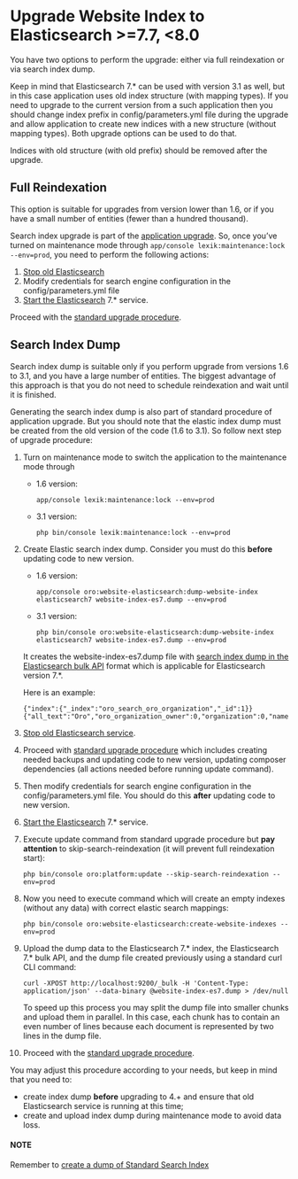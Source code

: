 # Upgrade Website Index to Elasticsearch >=7.7, <8.0

You have two options to perform the upgrade: either via full reindexation or via search index dump.

Keep in mind that Elasticsearch 7.\* can be used with version 3.1 as well, but in this case application uses old index structure (with mapping types). If you need to upgrade to the current version from a such application then you should change index prefix in config/parameters.yml file during the upgrade and allow application to create new indices with a new structure (without mapping types). Both upgrade options can be used to do that.

Indices with old structure (with old prefix) should be removed after the upgrade.

## Full Reindexation

This option is suitable for upgrades from version lower than 1.6, or if you have a small number of entities (fewer than a hundred thousand).

Search index upgrade is part of the [application upgrade](../../../backend/setup/upgrade-to-new-version.md#upgrade-application).
So, once you’ve turned on maintenance mode through `app/console lexik:maintenance:lock --env=prod`, you need to perform the following actions:

1. <a href="https://www.elastic.co/guide/en/elasticsearch/reference/master/stopping-elasticsearch.html" target="_blank">Stop old Elasticsearch</a>
2. Modify credentials  for search engine configuration in the config/parameters.yml file
3. <a href="https://www.elastic.co/guide/en/elasticsearch/reference/master/starting-elasticsearch.html" target="_blank">Start the Elasticsearch</a> 7.\* service.

Proceed with the [standard upgrade procedure](../../../backend/setup/upgrade-to-new-version.md#upgrade-application).

## Search Index Dump

Search index dump is suitable only if you perform upgrade from versions 1.6 to 3.1, and you have a large number of entities.
The biggest advantage of this approach is that you do not need to schedule reindexation and wait until it is finished.

Generating the search index dump is also part of standard procedure of application upgrade.
But you should note that the elastic index dump must be created from the old version of the code (1.6 to 3.1). So follow next step of upgrade procedure:

1. Turn on maintenance mode to switch the application to the maintenance mode through
   * 1.6 version:
     ```none
     app/console lexik:maintenance:lock --env=prod
     ```
   * 3.1 version:
     ```none
     php bin/console lexik:maintenance:lock --env=prod
     ```
2. Create Elastic search index dump. Consider you must do this **before** updating code to new version.
   * 1.6 version:
     ```none
     app/console oro:website-elasticsearch:dump-website-index elasticsearch7 website-index-es7.dump --env=prod
     ```
   * 3.1 version:
     ```none
     php bin/console oro:website-elasticsearch:dump-website-index elasticsearch7 website-index-es7.dump --env=prod
     ```

   It creates the website-index-es7.dump file with <a href="https://www.elastic.co/guide/en/elasticsearch/reference/7.x/docs-bulk.html" target="_blank">search index dump in the Elasticsearch bulk API</a> format which is applicable for Elasticsearch version 7.\*.

   Here is an example:
   ```none
   {"index":{"_index":"oro_search_oro_organization","_id":1}}
   {"all_text":"Oro","oro_organization_owner":0,"organization":0,"name":"Oro"}
   ```
3. <a href="https://www.elastic.co/guide/en/elasticsearch/reference/master/stopping-elasticsearch.html" target="_blank">Stop old Elasticsearch service</a>.
4. Proceed with [standard upgrade procedure](../../../backend/setup/upgrade-to-new-version.md#upgrade-application) which includes creating needed backups and updating code to new version, updating composer dependencies (all actions needed before running update command).
5. Then modify credentials for search engine configuration in the config/parameters.yml file. You should do this **after** updating code to new version.
6. <a href="https://www.elastic.co/guide/en/elasticsearch/reference/master/starting-elasticsearch.html" target="_blank">Start the Elasticsearch</a> 7.\* service.
7. Execute update command from standard upgrade procedure but **pay attention** to skip-search-reindexation (it will prevent full reindexation start):
   ```none
   php bin/console oro:platform:update --skip-search-reindexation --env=prod
   ```
8. Now you need to execute command which will create an empty indexes (without any data) with correct elastic search mappings:
   ```none
   php bin/console oro:website-elasticsearch:create-website-indexes --env=prod
   ```
9. Upload the dump data to the Elasticsearch 7.\* index, the Elasticsearch 7.\* bulk API, and the dump file created previously using a standard curl CLI command:
   ```none
   curl -XPOST http://localhost:9200/_bulk -H 'Content-Type: application/json' --data-binary @website-index-es7.dump > /dev/null
   ```

   To speed up this process you may split the dump file into smaller chunks and upload them in parallel. In this case, each chunk has to contain an even number of lines because each document is represented by two lines in the dump file.
10. Proceed with the [standard upgrade procedure](../../../backend/setup/upgrade-to-new-version.md#upgrade-application).

You may adjust this procedure according to your needs, but keep in mind that you need to:

* create index dump **before** upgrading to 4.+ and ensure that old Elasticsearch service is running at this time;
* create and upload index dump during maintenance mode to avoid data loss.

#### NOTE
Remember to [create a dump of Standard Search Index](../../platform/ElasticSearchBundle/upgrade-to-es7.md#standard-elasticsearch-dump)

<!-- Frontend -->
